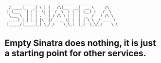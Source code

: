        _____ _____ _   _       _______ _____            
      / ____|_   _| \ | |   /\|__   __|  __ \     /\    
     | (___   | | |  \| |  /  \  | |  | |__) |   /  \   
      \___ \  | | | . ` | / /\ \ | |  |  _  /   / /\ \  
      ____) |_| |_| |\  |/ ____ \| |  | | \ \  / ____ \ 
     |_____/|_____|_| \_/_/    \_\_|  |_|  \_\/_/    \_\
                                                        
                                                        

# Empty Sinatra does nothing, it is just a starting point for other services.
